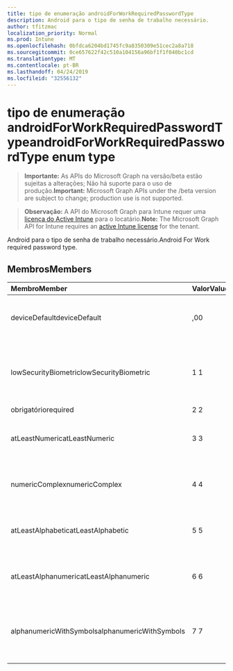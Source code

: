 ```yaml
---
title: tipo de enumeração androidForWorkRequiredPasswordType
description: Android para o tipo de senha de trabalho necessário.
author: tfitzmac
localization_priority: Normal
ms.prod: Intune
ms.openlocfilehash: 0bfdca6204bd1745fc9a8350309e51cec2a8a718
ms.sourcegitcommit: 0ce657622f42c510a104156a96bf1f1f040bc1cd
ms.translationtype: MT
ms.contentlocale: pt-BR
ms.lasthandoff: 04/24/2019
ms.locfileid: "32556132"
---
```

# <a name="androidforworkrequiredpasswordtype-enum-type"></a><span data-ttu-id="110d0-103">tipo de enumeração androidForWorkRequiredPasswordType</span><span class="sxs-lookup"><span data-stu-id="110d0-103">androidForWorkRequiredPasswordType enum type</span></span>

> <span data-ttu-id="110d0-104">**Importante:** As APIs do Microsoft Graph na versão/beta estão sujeitas a alterações; Não há suporte para o uso de produção.</span><span class="sxs-lookup"><span data-stu-id="110d0-104">**Important:** Microsoft Graph APIs under the /beta version are subject to change; production use is not supported.</span></span>

> <span data-ttu-id="110d0-105">**Observação:** A API do Microsoft Graph para Intune requer uma [licença do Active Intune](https://go.microsoft.com/fwlink/?linkid=839381) para o locatário.</span><span class="sxs-lookup"><span data-stu-id="110d0-105">**Note:** The Microsoft Graph API for Intune requires an [active Intune license](https://go.microsoft.com/fwlink/?linkid=839381) for the tenant.</span></span>

<span data-ttu-id="110d0-106">Android para o tipo de senha de trabalho necessário.</span><span class="sxs-lookup"><span data-stu-id="110d0-106">Android For Work required password type.</span></span>

## <a name="members"></a><span data-ttu-id="110d0-107">Membros</span><span class="sxs-lookup"><span data-stu-id="110d0-107">Members</span></span>
|<span data-ttu-id="110d0-108">Membro</span><span class="sxs-lookup"><span data-stu-id="110d0-108">Member</span></span>|<span data-ttu-id="110d0-109">Valor</span><span class="sxs-lookup"><span data-stu-id="110d0-109">Value</span></span>|<span data-ttu-id="110d0-110">Descrição</span><span class="sxs-lookup"><span data-stu-id="110d0-110">Description</span></span>|
|:---|:---|:---|
|<span data-ttu-id="110d0-111">deviceDefault</span><span class="sxs-lookup"><span data-stu-id="110d0-111">deviceDefault</span></span>|<span data-ttu-id="110d0-112">,0</span><span class="sxs-lookup"><span data-stu-id="110d0-112">0</span></span>|<span data-ttu-id="110d0-113">Valor padrão do dispositivo, sem intenção.</span><span class="sxs-lookup"><span data-stu-id="110d0-113">Device default value, no intent.</span></span>|
|<span data-ttu-id="110d0-114">lowSecurityBiometric</span><span class="sxs-lookup"><span data-stu-id="110d0-114">lowSecurityBiometric</span></span>|<span data-ttu-id="110d0-115">1 </span><span class="sxs-lookup"><span data-stu-id="110d0-115">1</span></span>|<span data-ttu-id="110d0-116">Senha com base em Biometria de segurança baixa necessária.</span><span class="sxs-lookup"><span data-stu-id="110d0-116">Low security biometrics based password required.</span></span>|
|<span data-ttu-id="110d0-117">obrigatório</span><span class="sxs-lookup"><span data-stu-id="110d0-117">required</span></span>|<span data-ttu-id="110d0-118">2 </span><span class="sxs-lookup"><span data-stu-id="110d0-118">2</span></span>|<span data-ttu-id="110d0-119">Obrigatório.</span><span class="sxs-lookup"><span data-stu-id="110d0-119">Required.</span></span>|
|<span data-ttu-id="110d0-120">atLeastNumeric</span><span class="sxs-lookup"><span data-stu-id="110d0-120">atLeastNumeric</span></span>|<span data-ttu-id="110d0-121">3 </span><span class="sxs-lookup"><span data-stu-id="110d0-121">3</span></span>|<span data-ttu-id="110d0-122">É necessário pelo menos a senha numérica.</span><span class="sxs-lookup"><span data-stu-id="110d0-122">At least numeric password required.</span></span>|
|<span data-ttu-id="110d0-123">numericComplex</span><span class="sxs-lookup"><span data-stu-id="110d0-123">numericComplex</span></span>|<span data-ttu-id="110d0-124">4 </span><span class="sxs-lookup"><span data-stu-id="110d0-124">4</span></span>|<span data-ttu-id="110d0-125">Senha numérica complexa obrigatória.</span><span class="sxs-lookup"><span data-stu-id="110d0-125">Numeric complex password required.</span></span>|
|<span data-ttu-id="110d0-126">atLeastAlphabetic</span><span class="sxs-lookup"><span data-stu-id="110d0-126">atLeastAlphabetic</span></span>|<span data-ttu-id="110d0-127">5 </span><span class="sxs-lookup"><span data-stu-id="110d0-127">5</span></span>|<span data-ttu-id="110d0-128">É necessária pelo menos a senha alfabética.</span><span class="sxs-lookup"><span data-stu-id="110d0-128">At least alphabetic password required.</span></span>|
|<span data-ttu-id="110d0-129">atLeastAlphanumeric</span><span class="sxs-lookup"><span data-stu-id="110d0-129">atLeastAlphanumeric</span></span>|<span data-ttu-id="110d0-130">6 </span><span class="sxs-lookup"><span data-stu-id="110d0-130">6</span></span>|<span data-ttu-id="110d0-131">É necessária pelo menos a senha alfanumérica.</span><span class="sxs-lookup"><span data-stu-id="110d0-131">At least alphanumeric password required.</span></span>|
|<span data-ttu-id="110d0-132">alphanumericWithSymbols</span><span class="sxs-lookup"><span data-stu-id="110d0-132">alphanumericWithSymbols</span></span>|<span data-ttu-id="110d0-133">7 </span><span class="sxs-lookup"><span data-stu-id="110d0-133">7</span></span>|<span data-ttu-id="110d0-134">É necessário pelo menos alfanumérico com senha de símbolo.</span><span class="sxs-lookup"><span data-stu-id="110d0-134">At least alphanumeric with symbols password required.</span></span>|





